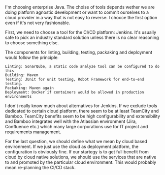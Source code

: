 I'm choosing enterprise Java. The choise of tools depends wether we are doing platform agnostic development or want to commit ourselves to a cloud provider in a way that is not easy to reverse. I chooce the first option even if it's not very fashionable.

First, we need to choose a tool for the CI/CD platform: Jenkins. It's usually safe to pick an industry standard solution unless there is no clear reasoning to choose something else.

The components for linting, building, testing, packaking and deployment would follow the principle:

    Linting: SonarQube, a static code analyze tool can be configured to do this
    Building: Maven
    Testing: JUnit for unit testing, Robot Framework for end-to-end testing.
    Packaking: Maven again
    Deployment: Docker if containers would be allowed in production environments

I don't really know much about alternatives for Jenkins. If we exclude tools dedicated to certain cloud platform, there seem to be at least TeamCity and Bamboo. TeamCity benefits seem to be high configurability and extensibility and Bamboo integrates well with the Atlassian environment (Jira, Confluence etc.) which many large corporations use for IT project and requirements management.

For the last question, we should define what we mean by cloud based environment. If we just use the cloud as deployment platform, the configuration is obviously fine. If our startegy is to get full benefit from cloud by cloud native solutions, we should use the services that are native to and promoted by the particular cloud environment. This would probably mean re-planning the CI/CD stack.
